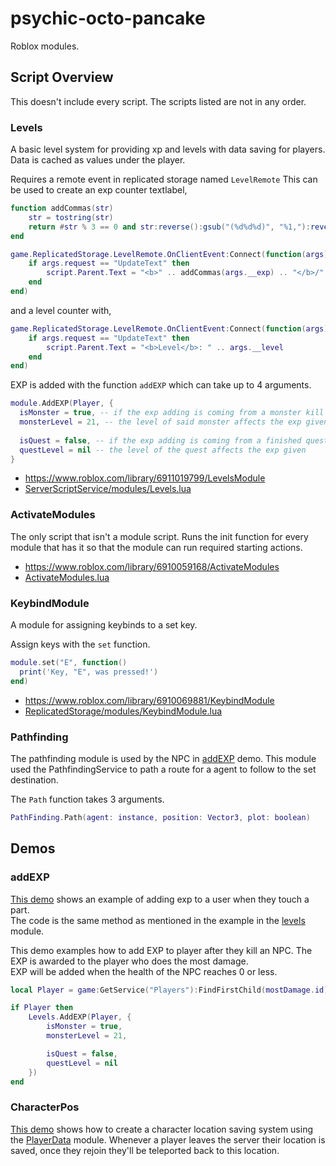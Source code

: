 # psychic-octo-pancake
Roblox modules.

## Script Overview
This doesn't include every script. The scripts listed are not in any order.

### Levels

A basic level system for providing xp and levels with data saving for players.
Data is cached as values under the player.

Requires a remote event in replicated storage named `LevelRemote`
This can be used to create an exp counter textlabel,
```lua
function addCommas(str)
	str = tostring(str)
	return #str % 3 == 0 and str:reverse():gsub("(%d%d%d)", "%1,"):reverse():sub(2) or str:reverse():gsub("(%d%d%d)", "%1,"):reverse()
end

game.ReplicatedStorage.LevelRemote.OnClientEvent:Connect(function(args)
	if args.request == "UpdateText" then
		script.Parent.Text = "<b>" .. addCommas(args.__exp) .. "</b>/" .. addCommas(args.__exp_needed)
	end
end)
```
and a level counter with,
```lua
game.ReplicatedStorage.LevelRemote.OnClientEvent:Connect(function(args)
	if args.request == "UpdateText" then
		script.Parent.Text = "<b>Level</b>: " .. args.__level
	end
end)
```
EXP is added with the function `addEXP` which can take up to 4 arguments.
```lua
module.AddEXP(Player, {
  isMonster = true, -- if the exp adding is coming from a monster kill
  monsterLevel = 21, -- the level of said monster affects the exp given
				
  isQuest = false, -- if the exp adding is coming from a finished quest
  questLevel = nil -- the level of the quest affects the exp given
}
```

- https://www.roblox.com/library/6911019799/LevelsModule <br>
- [ServerScriptService/modules/Levels.lua](https://github.com/0aoq/psychic-octo-pancake/blob/main/ServerScriptService/modules/Levels.lua)

### ActivateModules

The only script that isn't a module script.
Runs the init function for every module that has it so that the module can run required starting actions.

- https://www.roblox.com/library/6910059168/ActivateModules <br>
- [ActivateModules.lua](https://github.com/0aoq/psychic-octo-pancake/blob/main/ActivateModules.lua)

### KeybindModule

A module for assigning keybinds to a set key.

Assign keys with the `set` function.
```lua
module.set("E", function()
  print('Key, "E", was pressed!')
end)
```

- https://www.roblox.com/library/6910069881/KeybindModule <br>
- [ReplicatedStorage/modules/KeybindModule.lua](https://github.com/0aoq/psychic-octo-pancake/blob/main/ReplicatedStorage/modules/KeybindModule.lua)

### Pathfinding

The pathfinding module is used by the NPC in [addEXP](https://github.com/0aoq/psychic-octo-pancake#addexp) demo.
This module used the PathfindingService to path a route for a agent to follow to the set destination.

The `Path` function takes 3 arguments.
```lua
PathFinding.Path(agent: instance, position: Vector3, plot: boolean)
```

## Demos

### addEXP

[This demo](https://github.com/0aoq/psychic-octo-pancake/blob/main/Demos/exp_giving_demo_enemy%20lol%20(lvl.21).rbxm) shows an example of adding exp to a user when they touch a part. <br>
The code is the same method as mentioned in the example in the [levels](https://github.com/0aoq/psychic-octo-pancake#levels) module.

This demo examples how to add EXP to player after they kill an NPC. The EXP is awarded to the player who does the most damage. <br>
EXP will be added when the health of the NPC reaches 0 or less.
```lua
local Player = game:GetService("Players"):FindFirstChild(mostDamage.id)

if Player then
	Levels.AddEXP(Player, {
		isMonster = true,
		monsterLevel = 21,

		isQuest = false,
		questLevel = nil
	})
end
```

### CharacterPos

[This demo](https://github.com/0aoq/psychic-octo-pancake/blob/main/Demos/CharacterPos.lua) shows how to create a character location saving system using the [PlayerData](https://github.com/0aoq/psychic-octo-pancake/blob/main/ServerScriptService/modules/PlayerData.lua) module. Whenever a player leaves the server their location is saved, once they rejoin they'll be teleported back to this location.
